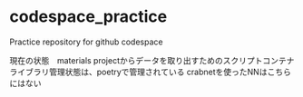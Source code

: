 # codespace_practice
Practice repository for github codespace

現在の状態　materials projectからデータを取り出すためのスクリプトコンテナ
ライブラリ管理状態は、poetryで管理されている
crabnetを使ったNNはこちらにはない